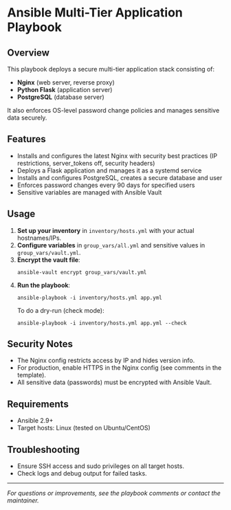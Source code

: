 # Ansible Multi-Tier Application Playbook

## Overview
This playbook deploys a secure multi-tier application stack consisting of:
- **Nginx** (web server, reverse proxy)
- **Python Flask** (application server)
- **PostgreSQL** (database server)

It also enforces OS-level password change policies and manages sensitive data securely.

## Features
- Installs and configures the latest Nginx with security best practices (IP restrictions, server_tokens off, security headers)
- Deploys a Flask application and manages it as a systemd service
- Installs and configures PostgreSQL, creates a secure database and user
- Enforces password changes every 90 days for specified users
- Sensitive variables are managed with Ansible Vault

## Usage
1. **Set up your inventory** in `inventory/hosts.yml` with your actual hostnames/IPs.
2. **Configure variables** in `group_vars/all.yml` and sensitive values in `group_vars/vault.yml`.
3. **Encrypt the vault file**:
   ```
   ansible-vault encrypt group_vars/vault.yml
   ```
4. **Run the playbook**:
   ```
   ansible-playbook -i inventory/hosts.yml app.yml
   ```
   To do a dry-run (check mode):
   ```
   ansible-playbook -i inventory/hosts.yml app.yml --check
   ```

## Security Notes
- The Nginx config restricts access by IP and hides version info.
- For production, enable HTTPS in the Nginx config (see comments in the template).
- All sensitive data (passwords) must be encrypted with Ansible Vault.

## Requirements
- Ansible 2.9+
- Target hosts: Linux (tested on Ubuntu/CentOS)

## Troubleshooting
- Ensure SSH access and sudo privileges on all target hosts.
- Check logs and debug output for failed tasks.

---

*For questions or improvements, see the playbook comments or contact the maintainer.*
